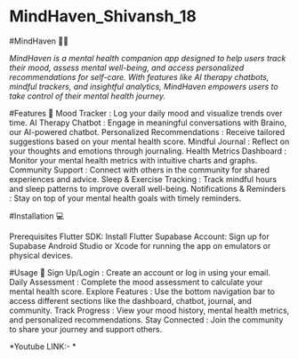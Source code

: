 # MindHaven_Shivansh_18

#MindHaven 🧠✨

*MindHaven is a mental health companion app designed to help users track their mood, assess mental well-being, and access personalized recommendations for self-care. With features like AI therapy chatbots, mindful trackers, and insightful analytics, MindHaven empowers users to take control of their mental health journey.*

#Features 🌟
Mood Tracker : Log your daily mood and visualize trends over time.
AI Therapy Chatbot : Engage in meaningful conversations with Braino, our AI-powered chatbot.
Personalized Recommendations : Receive tailored suggestions based on your mental health score.
Mindful Journal : Reflect on your thoughts and emotions through journaling.
Health Metrics Dashboard : Monitor your mental health metrics with intuitive charts and graphs.
Community Support : Connect with others in the community for shared experiences and advice.
Sleep & Exercise Tracking : Track mindful hours and sleep patterns to improve overall well-being.
Notifications & Reminders : Stay on top of your mental health goals with timely reminders.

#Installation 💻

Prerequisites
Flutter SDK: Install Flutter
Supabase Account: Sign up for Supabase
Android Studio or Xcode for running the app on emulators or physical devices.

#Usage 📱
Sign Up/Login :
Create an account or log in using your email.
Daily Assessment :
Complete the mood assessment to calculate your mental health score.
Explore Features :
Use the bottom navigation bar to access different sections like the dashboard, chatbot, journal, and community.
Track Progress :
View your mood history, mental health metrics, and personalized recommendations.
Stay Connected :
Join the community to share your journey and support others.

*Youtube LINK:- *

